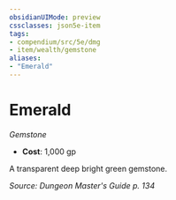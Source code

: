 ```yaml
---
obsidianUIMode: preview
cssclasses: json5e-item
tags:
- compendium/src/5e/dmg
- item/wealth/gemstone
aliases: 
- "Emerald"
---
```

# Emerald
*Gemstone*  

- **Cost**: 1,000 gp

A transparent deep bright green gemstone.

*Source: Dungeon Master's Guide p. 134*